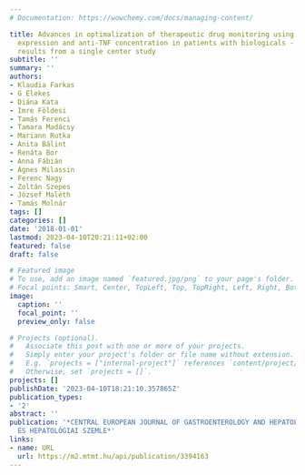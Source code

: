 ```yaml
---
# Documentation: https://wowchemy.com/docs/managing-content/

title: Advances in optimalization of therapeutic drug monitoring using mucosal TNF
  expression and anti-TNF concentration in patients with biologicals - preliminary
  results from a single center study
subtitle: ''
summary: ''
authors:
- Klaudia Farkas
- G Elekes
- Diána Kata
- Imre Földesi
- Tamás Ferenci
- Tamara Madácsy
- Mariann Rutka
- Anita Bálint
- Renáta Bor
- Anna Fábián
- Ágnes Milassin
- Ferenc Nagy
- Zoltán Szepes
- József Maléth
- Tamás Molnár
tags: []
categories: []
date: '2018-01-01'
lastmod: 2023-04-10T20:21:11+02:00
featured: false
draft: false

# Featured image
# To use, add an image named `featured.jpg/png` to your page's folder.
# Focal points: Smart, Center, TopLeft, Top, TopRight, Left, Right, BottomLeft, Bottom, BottomRight.
image:
  caption: ''
  focal_point: ''
  preview_only: false

# Projects (optional).
#   Associate this post with one or more of your projects.
#   Simply enter your project's folder or file name without extension.
#   E.g. `projects = ["internal-project"]` references `content/project/deep-learning/index.md`.
#   Otherwise, set `projects = []`.
projects: []
publishDate: '2023-04-10T18:21:10.357865Z'
publication_types:
- '2'
abstract: ''
publication: '*CENTRAL EUROPEAN JOURNAL OF GASTROENTEROLOGY AND HEPATOLOGY / GASZTROENTEROLÓGIAI
  ÉS HEPATOLÓGIAI SZEMLE*'
links:
- name: URL
  url: https://m2.mtmt.hu/api/publication/3394163
---
```

